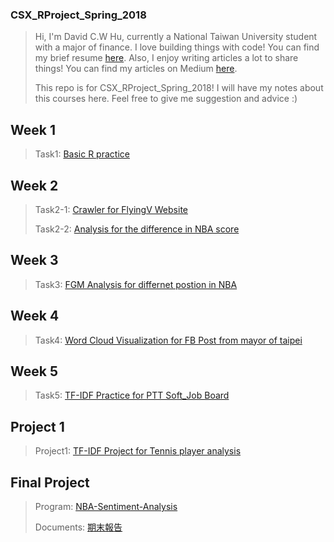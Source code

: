 ### CSX_RProject_Spring_2018

> Hi, I'm David C.W Hu, currently a National Taiwan University student with a major of finance. I love building things with code! You can find my brief resume [here](https://hcwxd.github.io/). Also, I enjoy writing articles a lot to share things! You can find my articles on Medium [here](https://medium.com/@C.W.Hu).
>
> This repo is for CSX_RProject_Spring_2018! I will have my notes about this courses here. Feel free to give me suggestion and advice :)

## Week 1

> Task1: [Basic R practice](https://github.com/HcwXd/CSX_RProject_Spring_2018/blob/master/week_1/hw_1/hw_1_question.R)

## Week 2

> Task2-1: [Crawler for FlyingV Website](https://hcwxd.github.io/CSX_RProject_Spring_2018/week_2/hw2_flyingV_crawler/FlyingVCrawler.html)
>
> Task2-2: [Analysis for the difference in NBA score](https://hcwxd.github.io/CSX_RProject_Spring_2018/week_2/hw2_nba_crawler/NBAScoreDiffAnaysis.html)

## Week 3

> Task3: [FGM Analysis for differnet postion in NBA](https://hcwxd.github.io/CSX_RProject_Spring_2018/week_3/hw3_NBAplot/NBAPlot.html) 

## Week 4

> Task4: [Word Cloud Visualization for FB Post from mayor of taipei ](https://hcwxd.github.io/CSX_RProject_Spring_2018/week_4/hw4_FBPost_cloud/FBPostWordCloud.html)

## Week 5

> Task5: [TF-IDF Practice for PTT Soft_Job Board](https://hcwxd.github.io/CSX_RProject_Spring_2018/week_5/hw5_TFIDF_SoftJob_Ptt/TFIDF_SoftJob_Ptt.html)

## Project 1

> Project1: [TF-IDF Project for Tennis player analysis](https://hcwxd.github.io/CSX_RProject_Spring_2018/project_1/TFIDF_Tennis_Player.html)

## Final Project

> Program: [NBA-Sentiment-Analysis](https://github.com/HcwXd/CSX_RProject_Spring_2018/tree/master/Final_Project)
>
> Documents: [期末報告](https://github.com/skyspirit2327/107_DSCD/blob/master/%E8%B3%87%E6%96%99%E7%A7%91%E5%AD%B8%E6%9C%9F%E6%9C%AB%E5%A0%B1%E5%91%8A%E7%AC%AC%E4%B9%9D%E7%B5%84-----%E8%83%A1%E7%A8%8B%E7%B6%AD%EF%BC%8C%E6%9D%8E%E5%AD%A3%E9%99%BD.pptx)





